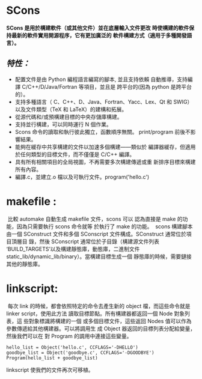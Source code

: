 # SCons

**SCons 是用於構建軟件（或其他文件）並在底層輸入文件更改**
**時使構建的軟件保持最新的軟件實用開源程序，它有更加廣泛的**
**軟件構建方式（適用于多種開發語言）。**

## ***特性：***

- 配置文件是由 Python 編程語言編寫的腳本, 並且支持依賴
  自動推導，支持編譯 C/C++/D/Java/Fortran 等項目，並且是
  跨平台的(因為 python 是跨平台的）。
- 支持多種語言（ C、C++、D、Java、Fortran、Yacc、Lex、Qt
  和 SWIG）以及文件類型（TeX 和 LaTeX）的建構和拓展。
- 從源代碼和/或預構建目標的中央存儲庫構建。
- 支持並行構建，可以同時運行 N 個作業。
- Scons 命令的讀取和執行彼此獨立，函數順序無關。
  print/program 前後不影響結果。
- 能夠在緩存中共享構建的文件以加速多個構建——類似於
  編譯器緩存，但適用於任何類型的目標文件，而不僅僅是
  C/C++ 編譯。
- 具有所有相關項目的全局視圖，不再需要多次構建傳遞或重
  新排序目標來構建所有內容。
- 編譯.c，並建立.o 檔以及可執行文件。program('hello.c')

# **makefile :**

​    比較 automake 自動生成 makefile 文件，scons 可以
認為直接是 make 的功能，因為只需要執行 scons 命令就等
於執行了 make 的功能。
​    scons 構建腳本由一個 SConstruct 文件和多個
SConscript 文件構成。SConstruct 通常位於項目頂層目
錄，然後 SConscript 通常位於子目錄（構建源文件列表
‘BUILD_TARGETS’以及構建靜態庫，動態庫，二進制文件
static_lib/dynamic_lib/binary）。當構建目標生成一個
靜態庫的時候，需要鏈接其他的靜態庫。

# **linkscript:**

​     每次 link 的時候，都會依照特定的命令去產生新的
object 檔，而這些命令就是 linker script，使用此方法
讀取目標節點。所有構建器都返回一個 Node 對象列表，這
些對象標識將構建的一個 或多個目標文件，這些返回
Nodes 值可以作為參數傳遞給其他構建器。可以將調用生
成 Object 器返回的目標列表分配給變量，然後我們可以在
對 Program 的調用中連接這些變量。

```
hello_list = Object('hello.c', CCFLAGS='-DHELLO')
goodbye_list = Object('goodbye.c', CCFLAGS='-DGOODBYE')
Program(hello_list + goodbye_list)
```

linkscript 使我們的文件再次可移植。
